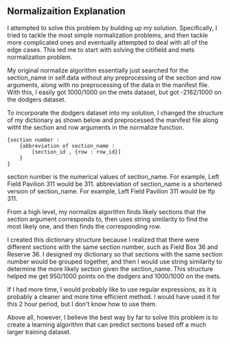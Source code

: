 ## Normalizaition Explanation

I attempted to solve this problem by building up my solution. Specifically, I tried to tackle the most simple normalization problems, and then tackle more complicated ones and eventually attempted to deal with all of the edge cases. This led me to start with solving the citifield and mets normalization problem.

My original normalize algorithm essentially just searched for the section_name in self.data without any preprocessing of the section and row arguments, along with no preprocessing of the data in the manifest file. With this, I easily got 1000/1000 on the mets dataset, but got -2162/1000 on the dodgers dataset.

To incorporate the dodgers dataset into my solution, I changed the structure of my dictionary as shown below and preprocessed the manifest file along witht the section and row arguments in the normalize function.

    {section number :
    	{abbreviation of section_name : 
    		[section_id , {row : row_id}]
    	}
    }

section number is the numerical values of section_name. For example, Left Field Pavilion 311 would be 311.
abbreviation of section_name is a shortened version of section_name. For example, Left Field Pavilion 311 would be lfp 311.

From a high level, my normalize algorithm finds likely sections that the section argument corresponds to, then uses string similarity to find the most likely one, and then finds the corresponding row.

I created this dictionary structure because I realized that there were different sections with the same section number, such as Field Box 36 and Reserve 36. I designed my dictionary so that sections with the same section number would be grouped together, and then I would use string similarity to determine the more likely section given the section_name. This structure helped me get 950/1000 points on the dodgers and 1000/1000 on the mets.

If I had more time, I would probably like to use regular expressions, as it is probably a cleaner and more time efficient method. I would have used it for this 2 hour period, but I don't know how to use them.

Above all, however, I believe the best way by far to solve this problem is to create a learning algorithm that can predict sections based off a much larger training dataset.


